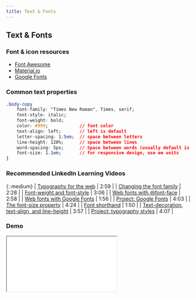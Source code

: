 ```yaml
---
title: Text & Fonts
---
```


## Text & Fonts

### Font & icon resources
* [Font Awesome](https://fontawesome.com/icons) 
* [Material.io](https://material.io/tools/icons/?style=baseline) 
* [Google Fonts](https://fonts.google.com/) 

### Common text properties

```css
.body-copy
    font-family: "Times New Roman", Times, serif;
    font-style: italic;
    font-weight: bold;
    color: #999;            // font color
    text-align: left;       // left is default
    letter-spacing: 1.5em;  // space between letters
    line-height: 120%;      // space between lines
    word-spacing: 5px;      // Space between words (usually default is good)
    font-size: 1.1em;       // for responsive design, use em units
}
```

### Recommended LinkedIn Learning Videos

{:.medium}
| <a href="https://www.linkedin.com/learning/css-essential-training-3/typography-for-the-web" target="_blank">Typography for the web</a> | 2:59 |
| <a href="https://www.linkedin.com/learning/css-essential-training-3/changing-the-font-family" target="_blank">Changing the font family</a> | 2:28 |
| <a href="https://www.linkedin.com/learning/css-essential-training-3/font-weight-and-font-style" target="_blank">Font-weight and font-style</a> | 3:06 |
| <a href="https://www.linkedin.com/learning/css-essential-training-3/web-fonts-with-font-face" target="_blank">Web fonts with @font-face</a> | 2:58 |
| <a href="https://www.linkedin.com/learning/css-essential-training-3/web-fonts-with-google-fonts" target="_blank">Web fonts with Google Fonts</a> | 1:56 |
| <a href="https://www.linkedin.com/learning/css-essential-training-3/project-google-fonts" target="_blank">Project: Google Fonts</a> | 4:03 |
| <a href="https://www.linkedin.com/learning/css-essential-training-3/the-font-size-property" target="_blank">The font-size property</a> | 4:24 |
| <a href="https://www.linkedin.com/learning/css-essential-training-3/font-shorthand" target="_blank">Font shorthand</a> | 1:50 |
| <a href="https://www.linkedin.com/learning/css-essential-training-3/text-decoration-text-align-and-line-height" target="_blank">Text-decoration, text-align, and line-height</a> | 3:57 |
| <a href="https://www.linkedin.com/learning/css-essential-training-3/project-typography-styles" target="_blank">Project: typography styles</a> | 4:07 |

### Demo

<iframe src="//codepen.io/alexpeach/embed/xOdLpg/?theme-id=18654&default-tab=html,result" allowfullscreen="true" class="codepen-frame"></iframe>
